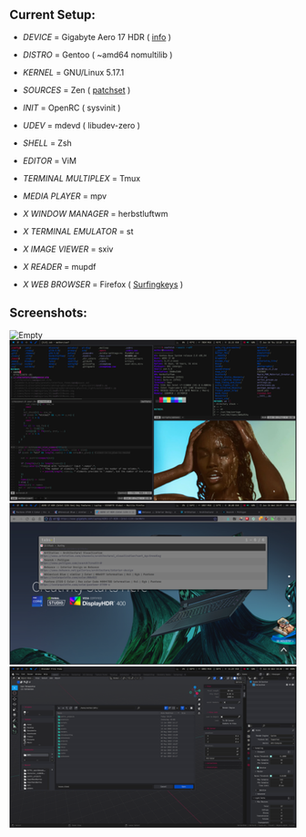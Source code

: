 Current Setup:
--------------


+ *DEVICE* = Gigabyte Aero 17 HDR ( [info](https://www.gigabyte.com/Laptop/AERO-17-HDR--Intel-11th-Gen) )

+ *DISTRO* = Gentoo ( ~amd64 nomultilib )

+ *KERNEL* = GNU/Linux 5.17.1

+ *SOURCES* = Zen ( [patchset](https://github.com/zen-kernel/zen-kernel) )

+ *INIT* = OpenRC ( sysvinit )

+ *UDEV* = mdevd ( libudev-zero )

+ *SHELL* = Zsh

+ *EDITOR* = ViM

+ *TERMINAL MULTIPLEX* = Tmux

+ *MEDIA PLAYER* = mpv

+ *X WINDOW MANAGER* = herbstluftwm

+ *X TERMINAL EMULATOR* = st

+ *X IMAGE VIEWER* = sxiv

+ *X READER* = mupdf

+ *X WEB BROWSER* = Firefox ( [Surfingkeys](https://github.com/brookhong/Surfingkeys) )


Screenshots:
--------------

![Empty](share/images/2022_06_14-184738.png)
![Workload](share/images/2022_06_16-125244.png)
![Firefox](share/images/2022_06_15-194726.png)
![Blender](share/images/2022_06_15-193858.png)
